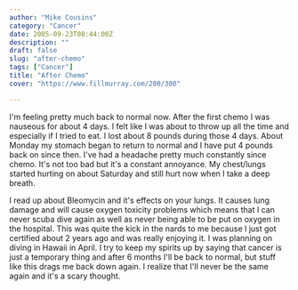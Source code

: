 ```yaml
---
author: "Mike Cousins"
category: "Cancer"
date: 2005-09-23T08:44:00Z
description: ""
draft: false
slug: "after-chemo"
tags: ["Cancer"]
title: "After Chemo"
cover: "https://www.fillmurray.com/200/300"

---
```


I'm feeling pretty much back to normal now. After the first chemo I was nauseous
for about 4 days. I felt like I was about to throw up all the time and
especially if I tried to eat. I lost about 8 pounds during those 4 days. About
Monday my stomach began to return to normal and I have put 4 pounds back on
since then. I've had a headache pretty much constantly since chemo. It's not too
bad but it's a constant annoyance. My chest/lungs started hurting on about
Saturday and still hurt now when I take a deep breath.

I read up about Bleomycin and it's effects on your lungs. It causes lung damage
and will cause oxygen toxicity problems which means that I can never scuba dive
again as well as never being able to be put on oxygen in the hospital. This was
quite the kick in the nards to me because I just got certified about 2 years ago
and was really enjoying it. I was planning on diving in Hawaii in April. I try
to keep my spirits up by saying that cancer is just a temporary thing and after
6 months I'll be back to normal, but stuff like this drags me back down again. I
realize that I'll never be the same again and it's a scary thought.